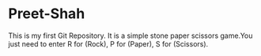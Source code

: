# Preet-Shah
This is my first Git Repository. It is a simple stone paper scissors game.You just need to enter R for (Rock), P for (Paper), S for (Scissors).
